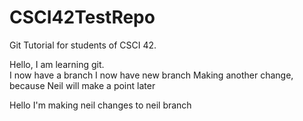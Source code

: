 # CSCI42TestRepo
Git Tutorial for students of CSCI 42.

Hello, I am learning git.<br>
I now have a branch
I now have new branch
Making another change, because Neil will make a point later

Hello I'm making neil changes to neil branch

